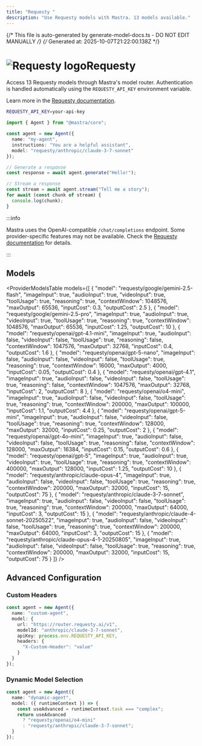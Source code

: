```yaml
---
title: "Requesty "
description: "Use Requesty models with Mastra. 13 models available."
---
```


{/* This file is auto-generated by generate-model-docs.ts - DO NOT EDIT MANUALLY */}
{/* Generated at: 2025-10-07T21:22:00.138Z */}

# <img src="https://models.dev/logos/requesty.svg" alt="Requesty logo" className="inline w-8 h-8 mr-2 align-middle dark:invert dark:brightness-0 dark:contrast-200" />Requesty

Access 13 Requesty models through Mastra's model router. Authentication is handled automatically using the `REQUESTY_API_KEY` environment variable.

Learn more in the [Requesty documentation](https://requesty.ai/solution/llm-routing/models).

```bash
REQUESTY_API_KEY=your-api-key
```

```typescript
import { Agent } from "@mastra/core";

const agent = new Agent({
  name: "my-agent",
  instructions: "You are a helpful assistant",
  model: "requesty/anthropic/claude-3-7-sonnet"
});

// Generate a response
const response = await agent.generate("Hello!");

// Stream a response
const stream = await agent.stream("Tell me a story");
for await (const chunk of stream) {
  console.log(chunk);
}
```

:::info

Mastra uses the OpenAI-compatible `/chat/completions` endpoint. Some provider-specific features may not be available. Check the [Requesty documentation](https://requesty.ai/solution/llm-routing/models) for details.

:::

## Models

<ProviderModelsTable 
  models={[
  {
    "model": "requesty/google/gemini-2.5-flash",
    "imageInput": true,
    "audioInput": true,
    "videoInput": true,
    "toolUsage": true,
    "reasoning": true,
    "contextWindow": 1048576,
    "maxOutput": 65536,
    "inputCost": 0.3,
    "outputCost": 2.5
  },
  {
    "model": "requesty/google/gemini-2.5-pro",
    "imageInput": true,
    "audioInput": true,
    "videoInput": true,
    "toolUsage": true,
    "reasoning": true,
    "contextWindow": 1048576,
    "maxOutput": 65536,
    "inputCost": 1.25,
    "outputCost": 10
  },
  {
    "model": "requesty/openai/gpt-4.1-mini",
    "imageInput": true,
    "audioInput": false,
    "videoInput": false,
    "toolUsage": true,
    "reasoning": false,
    "contextWindow": 1047576,
    "maxOutput": 32768,
    "inputCost": 0.4,
    "outputCost": 1.6
  },
  {
    "model": "requesty/openai/gpt-5-nano",
    "imageInput": false,
    "audioInput": false,
    "videoInput": false,
    "toolUsage": true,
    "reasoning": true,
    "contextWindow": 16000,
    "maxOutput": 4000,
    "inputCost": 0.05,
    "outputCost": 0.4
  },
  {
    "model": "requesty/openai/gpt-4.1",
    "imageInput": true,
    "audioInput": false,
    "videoInput": false,
    "toolUsage": true,
    "reasoning": false,
    "contextWindow": 1047576,
    "maxOutput": 32768,
    "inputCost": 2,
    "outputCost": 8
  },
  {
    "model": "requesty/openai/o4-mini",
    "imageInput": true,
    "audioInput": false,
    "videoInput": false,
    "toolUsage": true,
    "reasoning": true,
    "contextWindow": 200000,
    "maxOutput": 100000,
    "inputCost": 1.1,
    "outputCost": 4.4
  },
  {
    "model": "requesty/openai/gpt-5-mini",
    "imageInput": true,
    "audioInput": false,
    "videoInput": false,
    "toolUsage": true,
    "reasoning": true,
    "contextWindow": 128000,
    "maxOutput": 32000,
    "inputCost": 0.25,
    "outputCost": 2
  },
  {
    "model": "requesty/openai/gpt-4o-mini",
    "imageInput": true,
    "audioInput": false,
    "videoInput": false,
    "toolUsage": true,
    "reasoning": false,
    "contextWindow": 128000,
    "maxOutput": 16384,
    "inputCost": 0.15,
    "outputCost": 0.6
  },
  {
    "model": "requesty/openai/gpt-5",
    "imageInput": true,
    "audioInput": true,
    "videoInput": true,
    "toolUsage": true,
    "reasoning": true,
    "contextWindow": 400000,
    "maxOutput": 128000,
    "inputCost": 1.25,
    "outputCost": 10
  },
  {
    "model": "requesty/anthropic/claude-opus-4",
    "imageInput": true,
    "audioInput": false,
    "videoInput": false,
    "toolUsage": true,
    "reasoning": true,
    "contextWindow": 200000,
    "maxOutput": 32000,
    "inputCost": 15,
    "outputCost": 75
  },
  {
    "model": "requesty/anthropic/claude-3-7-sonnet",
    "imageInput": true,
    "audioInput": false,
    "videoInput": false,
    "toolUsage": true,
    "reasoning": true,
    "contextWindow": 200000,
    "maxOutput": 64000,
    "inputCost": 3,
    "outputCost": 15
  },
  {
    "model": "requesty/anthropic/claude-4-sonnet-20250522",
    "imageInput": true,
    "audioInput": false,
    "videoInput": false,
    "toolUsage": true,
    "reasoning": true,
    "contextWindow": 200000,
    "maxOutput": 64000,
    "inputCost": 3,
    "outputCost": 15
  },
  {
    "model": "requesty/anthropic/claude-opus-4-1-20250805",
    "imageInput": true,
    "audioInput": false,
    "videoInput": false,
    "toolUsage": true,
    "reasoning": true,
    "contextWindow": 200000,
    "maxOutput": 32000,
    "inputCost": 15,
    "outputCost": 75
  }
]}
/>

## Advanced Configuration

### Custom Headers

```typescript
const agent = new Agent({
  name: "custom-agent",
  model: {
    url: "https://router.requesty.ai/v1",
    modelId: "anthropic/claude-3-7-sonnet",
    apiKey: process.env.REQUESTY_API_KEY,
    headers: {
      "X-Custom-Header": "value"
    }
  }
});
```

### Dynamic Model Selection

```typescript
const agent = new Agent({
  name: "dynamic-agent",
  model: ({ runtimeContext }) => {
    const useAdvanced = runtimeContext.task === "complex";
    return useAdvanced 
      ? "requesty/openai/o4-mini"
      : "requesty/anthropic/claude-3-7-sonnet";
  }
});
```
